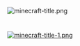 ![minecraft-title.png](https://i.postimg.cc/Pq4CK66V/minecraft-title.png)
#
[![minecraft-title-1.png](https://i.postimg.cc/yxJW1772/minecraft-title-1.png)](https://1fichier.com/?euogflv86eef51l1q65s)
